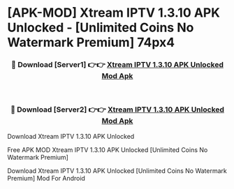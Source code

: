 # [APK-MOD] Xtream IPTV 1.3.10 APK Unlocked - [Unlimited Coins No Watermark Premium] 74px4



<div align="center">
<h3>🔴 Download [Server1] 👉👉 <a href="https://momento.my/?title=Xtream_IPTV_1.3.10_APK_Unlocked">Xtream IPTV 1.3.10 APK Unlocked Mod Apk</a></h3><br>

<h3>🔴 Download [Server2] 👉👉 <a href="https://momento.my/?title=Xtream_IPTV_1.3.10_APK_Unlocked">Xtream IPTV 1.3.10 APK Unlocked Mod Apk</a></h3>
</div>



Download Xtream IPTV 1.3.10 APK Unlocked 

Free APK MOD Xtream IPTV 1.3.10 APK Unlocked [Unlimited Coins No Watermark Premium]

Download Xtream IPTV 1.3.10 APK Unlocked [Unlimited Coins No Watermark Premium] Mod For Android
